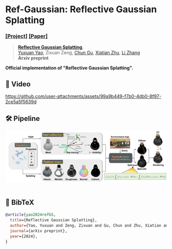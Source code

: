 # Ref-Gaussian: Reflective Gaussian Splatting
### [[Project]](https://fudan-zvg.github.io/ref-gaussian) [[Paper]](TODO) 

> [**Reflective Gaussian Splatting**](TODO),            
> [Yuxuan Yao](https://yaoyuxuanyyds.github.io/), Zixuan Zeng, [Chun Gu](https://sulvxiangxin.github.io/), [Xiatian Zhu](https://surrey-uplab.github.io/), [Li Zhang](https://lzrobots.github.io)  
> **Arxiv preprint**

**Official implementation of "Reflective Gaussian Splatting".** 

## 🎥 Video

https://github.com/user-attachments/assets/99a9b449-f7b0-4db0-8f97-2ce5a5f5639d


## 🛠️ Pipeline
<div align="center">
  <img src="assets/pipeline.png"/>
</div><br/>



## 📜 BibTeX
```bibtex
@article{yao2024refGS,
  title={Reflective Gaussian Splatting},
  author={Yao, Yuxuan and Zeng, Zixuan and Gu, Chun and Zhu, Xiatian and Zhang, Li},
  journal={arXiv preprint},
  year={2024},
}
```
